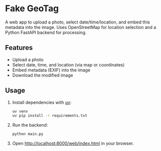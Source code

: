 # Fake GeoTag

A web app to upload a photo, select date/time/location, and embed this metadata into the image. Uses OpenStreetMap for location selection and a Python FastAPI backend for processing.

## Features

- Upload a photo
- Select date, time, and location (via map or coordinates)
- Embed metadata (EXIF) into the image
- Download the modified image

## Usage

1. Install dependencies with [uv](https://github.com/astral-sh/uv):
   ```sh
   uv venv
   uv pip install -r requirements.txt
   ```
2. Run the backend:
   ```sh
   python main.py
   ```
3. Open [http://localhost:8000/web/index.html](http://localhost:8000/web/index.html) in your browser.
